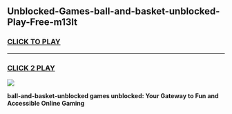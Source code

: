 
## Unblocked-Games-ball-and-basket-unblocked-Play-Free-m13lt
<h3>
<a href="https://premium76.site?title=ball-and-basket-unblocked&ref=18A1">CLICK TO PLAY</a></h3>
<hr>

<h3>
<a href="https://premium76.site?title=ball-and-basket-unblocked&ref=18A1">CLICK 2 PLAY</a>
  
</h3>

<a href="https://premium76.site?title=ball-and-basket-unblocked&ref=18A1"><img src="https://clearcache.store/games.png"></a>


**ball-and-basket-unblocked games unblocked: Your Gateway to Fun and Accessible Online Gaming**
